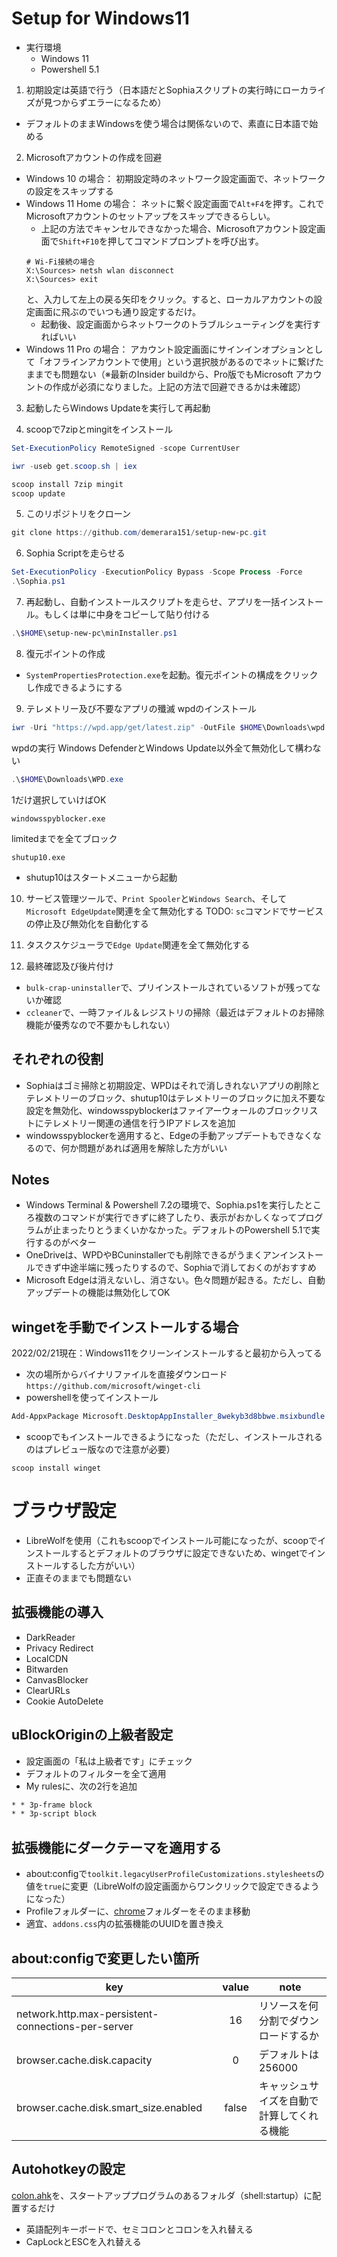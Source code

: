 # Setup for Windows11
* 実行環境
  * Windows 11
  * Powershell 5.1

1. 初期設定は英語で行う（日本語だとSophiaスクリプトの実行時にローカライズが見つからずエラーになるため）
* デフォルトのままWindowsを使う場合は関係ないので、素直に日本語で始める

2. Microsoftアカウントの作成を回避
* Windows 10 の場合： 初期設定時のネットワーク設定画面で、ネットワークの設定をスキップする
* Windows 11 Home の場合： ネットに繋ぐ設定画面で`Alt+F4`を押す。これでMicrosoftアカウントのセットアップをスキップできるらしい。
    * 上記の方法でキャンセルできなかった場合、Microsoftアカウント設定画面で`Shift+F10`を押してコマンドプロンプトを呼び出す。
    ```CMD
    # Wi-Fi接続の場合
    X:\Sources> netsh wlan disconnect
    X:\Sources> exit
    ```
    と、入力して左上の戻る矢印をクリック。すると、ローカルアカウントの設定画面に飛ぶのでいつも通り設定するだけ。
    * 起動後、設定画面からネットワークのトラブルシューティングを実行すればいい
* Windows 11 Pro の場合： アカウント設定画面にサインインオプションとして「オフラインアカウントで使用」という選択肢があるのでネットに繋げたままでも問題ない（※最新のInsider buildから、Pro版でもMicrosoft アカウントの作成が必須になりました。上記の方法で回避できるかは未確認）

3. 起動したらWindows Updateを実行して再起動

4. scoopで7zipとmingitをインストール
```powershell
Set-ExecutionPolicy RemoteSigned -scope CurrentUser

iwr -useb get.scoop.sh | iex

scoop install 7zip mingit
scoop update
```

5. このリポジトリをクローン

```powershell
git clone https://github.com/demerara151/setup-new-pc.git
```

6. Sophia Scriptを走らせる
```powershell
Set-ExecutionPolicy -ExecutionPolicy Bypass -Scope Process -Force
.\Sophia.ps1
```

7. 再起動し、自動インストールスクリプトを走らせ、アプリを一括インストール。もしくは単に中身をコピーして貼り付ける
```powershell
.\$HOME\setup-new-pc\minInstaller.ps1
```

8. 復元ポイントの作成
* `SystemPropertiesProtection.exe`を起動。復元ポイントの構成をクリックし作成できるようにする

9. テレメトリー及び不要なアプリの殲滅
wpdのインストール
```powershell
iwr -Uri "https://wpd.app/get/latest.zip" -OutFile $HOME\Downloads\wpd.zip | Set-Location $HOME\Downloads; 7z x wpd.zip
```

wpdの実行
Windows DefenderとWindows Update以外全て無効化して構わない
```powershell
.\$HOME\Downloads\WPD.exe
```

1だけ選択していけばOK
```
windowsspyblocker.exe
```

limitedまでを全てブロック
```
shutup10.exe
```
* shutup10はスタートメニューから起動

10. サービス管理ツールで、`Print Spooler`と`Windows Search`、そして`Microsoft EdgeUpdate`関連を全て無効化する
TODO: `sc`コマンドでサービスの停止及び無効化を自動化する

11. タスクスケジューラで`Edge Update`関連を全て無効化する

12. 最終確認及び後片付け
* `bulk-crap-uninstaller`で、プリインストールされているソフトが残ってないか確認
* `ccleaner`で、一時ファイル＆レジストリの掃除（最近はデフォルトのお掃除機能が優秀なので不要かもしれない）

## それぞれの役割
* Sophiaはゴミ掃除と初期設定、WPDはそれで消しきれないアプリの削除とテレメトリーのブロック、shutup10はテレメトリーのブロックに加え不要な設定を無効化、windowsspyblockerはファイアーウォールのブロックリストにテレメトリー関連の通信を行うIPアドレスを追加
* windowsspyblockerを適用すると、Edgeの手動アップデートもできなくなるので、何か問題があれば適用を解除した方がいい

## Notes
* Windows Terminal & Powershell 7.2の環境で、Sophia.ps1を実行したところ複数のコマンドが実行できずに終了したり、表示がおかしくなってプログラムが止まったりとうまくいかなかった。デフォルトのPowershell 5.1で実行するのがベター
* OneDriveは、WPDやBCuninstallerでも削除できるがうまくアンインストールできず中途半端に残ったりするので、Sophiaで消しておくのがおすすめ
* Microsoft Edgeは消えないし、消さない。色々問題が起きる。ただし、自動アップデートの機能は無効化してOK

## wingetを手動でインストールする場合
2022/02/21現在：Windows11をクリーンインストールすると最初から入ってる
* 次の場所からバイナリファイルを直接ダウンロード
`https://github.com/microsoft/winget-cli`
* powershellを使ってインストール
```powershell
Add-AppxPackage Microsoft.DesktopAppInstaller_8wekyb3d8bbwe.msixbundle
```
* scoopでもインストールできるようになった（ただし、インストールされるのはプレビュー版なので注意が必要）
```
scoop install winget
```

# ブラウザ設定
* LibreWolfを使用（これもscoopでインストール可能になったが、scoopでインストールするとデフォルトのブラウザに設定できないため、wingetでインストールするした方がいい）
* 正直そのままでも問題ない

## 拡張機能の導入
* DarkReader
* Privacy Redirect
* LocalCDN
* Bitwarden
* CanvasBlocker
* ClearURLs
* Cookie AutoDelete

## uBlockOriginの上級者設定
* 設定画面の「私は上級者です」にチェック
* デフォルトのフィルターを全て適用
* My rulesに、次の2行を追加
```txt
* * 3p-frame block
* * 3p-script block
```

## 拡張機能にダークテーマを適用する
* about:configで`toolkit.legacyUserProfileCustomizations.stylesheets`の値を`true`に変更（LibreWolfの設定画面からワンクリックで設定できるようになった）
* Profileフォルダーに、[chrome](librewolf/chrome)フォルダーをそのまま移動
* 適宜、`addons.css`内の拡張機能のUUIDを置き換え

## about:configで変更したい箇所

| key                                                | value | note                                       |
| -------------------------------------------------- | :---: | ------------------------------------------ |
| network.http.max-persistent-connections-per-server |  16   | リソースを何分割でダウンロードするか       |
| browser.cache.disk.capacity                        |   0   | デフォルトは256000                         |
| browser.cache.disk.smart_size.enabled              | false | キャッシュサイズを自動で計算してくれる機能 |

## Autohotkeyの設定
[colon.ahk](autohotkey/colon.ahk)を、スタートアッププログラムのあるフォルダ（shell:startup）に配置するだけ
* 英語配列キーボードで、セミコロンとコロンを入れ替える
* CapLockとESCを入れ替える
